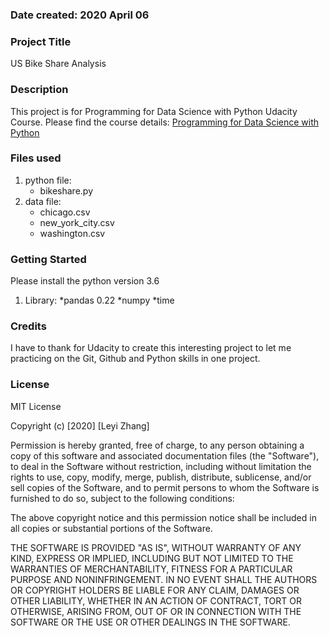 ### Date created: 2020 April 06
### Project Title
US Bike Share Analysis

### Description
This project is for Programming for Data Science with Python Udacity Course.
Please find the course details: [Programming for Data Science with Python ](https://classroom.udacity.com/nanodegrees/nd104/dashboard/overview)

### Files used
1. python file: 
    * bikeshare.py
2. data file: 
    * chicago.csv
    * new_york_city.csv
    * washington.csv
### Getting Started
Please install the python version 3.6
1. Library: 
	*pandas 0.22
	*numpy
	*time
### Credits
I have to thank for Udacity to create this interesting project to let me practicing on the Git, Github and Python 
skills in one project.
### License
MIT License

Copyright (c) [2020] [Leyi Zhang]

Permission is hereby granted, free of charge, to any person obtaining a copy
of this software and associated documentation files (the "Software"), to deal
in the Software without restriction, including without limitation the rights
to use, copy, modify, merge, publish, distribute, sublicense, and/or sell
copies of the Software, and to permit persons to whom the Software is
furnished to do so, subject to the following conditions:

The above copyright notice and this permission notice shall be included in all
copies or substantial portions of the Software.

THE SOFTWARE IS PROVIDED "AS IS", WITHOUT WARRANTY OF ANY KIND, EXPRESS OR
IMPLIED, INCLUDING BUT NOT LIMITED TO THE WARRANTIES OF MERCHANTABILITY,
FITNESS FOR A PARTICULAR PURPOSE AND NONINFRINGEMENT. IN NO EVENT SHALL THE
AUTHORS OR COPYRIGHT HOLDERS BE LIABLE FOR ANY CLAIM, DAMAGES OR OTHER
LIABILITY, WHETHER IN AN ACTION OF CONTRACT, TORT OR OTHERWISE, ARISING FROM,
OUT OF OR IN CONNECTION WITH THE SOFTWARE OR THE USE OR OTHER DEALINGS IN THE
SOFTWARE.

